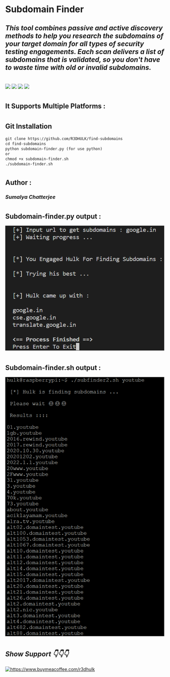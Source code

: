 <h1><b> Subdomain Finder </h1></b>
<h2><i> This tool combines passive and active discovery methods to help you research the subdomains of your target domain for all types of security testing engagements. Each scan delivers a list of subdomains that is validated, so you don't have to waste time with old or invalid subdomains. </h2></i>

#
<img src="https://img.shields.io/badge/Used Python 3.10.5- red"> <img src="https://img.shields.io/badge/Subdomain Finder-orange"> <img src="https://img.shields.io/badge/Download-Now-green"> <img src="https://img.shields.io/badge/Licence-MIT-yellowgreen">

#
<h2> It Supports Multiple Platforms :</h2>

#
<h2><b> Git Installation </b></h2>

```
git clone https://github.com/R3DHULK/find-subdomains
cd find-subdomains
python subdomain-finder.py (for use python)
or
chmod +x subdomain-finder.sh
./subdomain-finder.sh
```
#
<h2><b>Author :</h2></b><h3><i>Sumalya Chatterjee</i></h3>

#
##
## Subdomain-finder.py output :
![](subdomain-finder.png)

#
## Subdomain-finder.sh output :
![](subdomain-finder2.png)

#

<h2><b><i> Show Support 👇👇👇</b></i> </h2>
<a href="https://www.buymeacoffee.com/r3dhulk"> <img align="center" src="https://cdn.buymeacoffee.com/buttons/v2/default-yellow.png" height="50" width="210" alt="https://www.buymeacoffee.com/r3dhulk" /></a><br><br>

